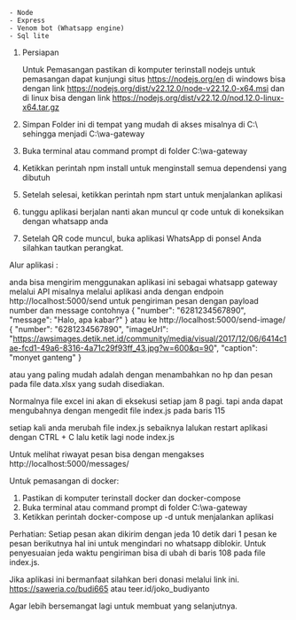     - Node
    - Express
    - Venom bot (Whatsapp engine)
    - Sql lite

1. Persiapan

    Untuk Pemasangan pastikan di komputer terinstall nodejs
    untuk pemasangan dapat kunjungi situs https://nodejs.org/en
    di windows bisa dengan link https://nodejs.org/dist/v22.12.0/node-v22.12.0-x64.msi
    dan di linux bisa dengan link https://nodejs.org/dist/v22.12.0/nod.12.0-linux-x64.tar.gz

2. Simpan Folder ini di tempat yang mudah di akses misalnya di C:\ sehingga menjadi C:\wa-gateway
3. Buka terminal atau command prompt di folder C:\wa-gateway
4. Ketikkan perintah npm install untuk menginstall semua dependensi yang dibutuh
5. Setelah selesai, ketikkan perintah npm start untuk menjalankan aplikasi
6. tunggu aplikasi berjalan nanti akan muncul qr code untuk di koneksikan dengan whatsapp anda

7. Setelah QR code muncul, buka aplikasi WhatsApp di ponsel Anda silahkan tautkan perangkat.

Alur aplikasi :

anda bisa mengirim menggunakan aplikasi ini sebagai whatsapp gateway melalui API misalnya melalui aplikasi anda dengan endpoin
http://localhost:5000/send untuk pengiriman pesan dengan payload number dan message 
contohnya
{
    "number": "6281234567890",
    "message": "Halo, apa kabar?"
}
atau ke http://localhost:5000/send-image/ 
{
    "number": "6281234567890",
    "imageUrl": "https://awsimages.detik.net.id/community/media/visual/2017/12/06/6414c1ae-fcd1-49a6-8316-4a71c29f93ff_43.jpg?w=600&q=90",
    "caption": "monyet ganteng"
}

atau yang paling mudah adalah dengan menambahkan no hp dan pesan pada file data.xlsx yang sudah disediakan.

Normalnya file excel ini akan di eksekusi setiap jam 8 pagi. tapi anda dapat mengubahnya dengan mengedit file index.js pada baris 115

setiap kali anda merubah file index.js sebaiknya lalukan restart aplikasi dengan CTRL + C lalu ketik lagi node index.js

Untuk melihat riwayat pesan bisa dengan mengakses http://localhost:5000/messages/

Untuk pemasangan di docker:
1. Pastikan di komputer terinstall docker dan docker-compose
2. Buka terminal atau command prompt di folder C:\wa-gateway
3. Ketikkan perintah docker-compose up -d untuk menjalankan aplikasi

Perhatian:  Setiap pesan akan dikirim dengan jeda 10 detik dari 1 pesan ke pesan berikutnya hal ini untuk mengindari no whatsapp diblokir.
            Untuk penyesuaian jeda waktu pengiriman bisa di ubah di baris 108 pada file index.js.

Jika aplikasi ini bermanfaat silahkan beri donasi melalui link ini. 
https://saweria.co/budi665 atau teer.id/joko_budiyanto

Agar lebih bersemangat lagi untuk membuat yang selanjutnya.